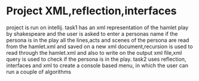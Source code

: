 # Project XML,reflection,interfaces
project is run on intellij.
task1 has an xml representation of the hamlet play by shakespeare and the user is asked to enter a personas name if the persona is in the play all the lines,acts and scenes of the persona are read from the hamlet.xml and saved on a new xml document,recursion is used to read through the hamlet.xml and also to write on the output xml file,xml query is used to check if the persona is in the play.
task2 uses reflection, interfaces and xml to create a console based menu, in which the user can run a couple of algorithms

